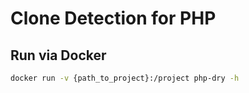 # Clone Detection for PHP
## Run via Docker
```bash
docker run -v {path_to_project}:/project php-dry -h
```